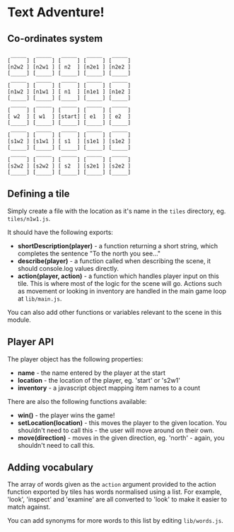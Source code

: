 Text Adventure!
===============

Co-ordinates system
-------------------

     _____   _____   _____   _____   _____
    [     ] [     ] [     ] [     ] [     ]
    [n2w2 ] [n2w1 ] [ n2  ] [n2e1 ] [n2e2 ]
    [_____] [_____] [_____] [_____] [_____]
     _____   _____   _____   _____   _____
    [     ] [     ] [     ] [     ] [     ]
    [n1w2 ] [n1w1 ] [ n1  ] [n1e1 ] [n1e2 ]
    [_____] [_____] [_____] [_____] [_____]
     _____   _____   _____   _____   _____
    [     ] [     ] [     ] [     ] [     ]
    [ w2  ] [ w1  ] [start] [ e1  ] [ e2  ]
    [_____] [_____] [_____] [_____] [_____]
     _____   _____   _____   _____   _____
    [     ] [     ] [     ] [     ] [     ]
    [s1w2 ] [s1w1 ] [ s1  ] [s1e1 ] [s1e2 ]
    [_____] [_____] [_____] [_____] [_____]
     _____   _____   _____   _____   _____
    [     ] [     ] [     ] [     ] [     ]
    [s2w2 ] [s2w2 ] [ s2  ] [s2e1 ] [s2e2 ]
    [_____] [_____] [_____] [_____] [_____]


Defining a tile
---------------

Simply create a file with the location as it's name in the `tiles`
directory, eg. `tiles/n1w1.js`.

It should have the following exports:

* __shortDescription(player)__ - a function returning a short string,
  which completes the sentence "To the north you see..."
* __describe(player)__ - a function called when describing the scene, it
  should console.log values directly.
* __action(player, action)__ - a function which handles player input on this
  tile. This is where most of the logic for the scene will go. Actions such
  as movement or looking in inventory are handled in the main game loop at
  `lib/main.js`.

You can also add other functions or variables relevant to the scene in this
module.

Player API
----------

The player object has the following properties:

* __name__ - the name entered by the player at the start
* __location__ - the location of the player, eg. 'start' or 's2w1'
* __inventory__ - a javascript object mapping item names to a count

There are also the following functions available:

* __win()__ - the player wins the game!
* __setLocation(location)__ - this moves the player to the given location.
  You shouldn't need to call this - the user will move around on their own.
* __move(direction)__ - moves in the given direction, eg. 'north' - again,
  you shouldn't need to call this.


Adding vocabulary
-----------------

The array of words given as the `action` argument provided to the action
function exported by tiles has words normalised using a list. For example,
'look', 'inspect' and 'examine' are all converted to 'look' to make it
easier to match against.

You can add synonyms for more words to this list by editing `lib/words.js`.

